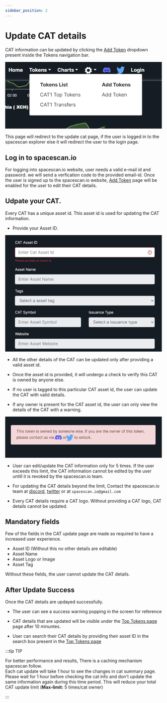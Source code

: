 ```yaml
---
sidebar_position: 2
---
```


# Update CAT details

CAT information can be updated by clicking the [Add Token](https://www.spacescan.io/xch/catInfo) dropdown present inside the Tokens navigation bar.

![Add token nav bar](/img/updatecatinfodetails/Addtokennavbar.png)
 
This page will redirect to the update cat page, if the user is logged in to the spacescan explorer else 
it will redirect the user to the login page. 

## Log in to spacescan.io
 
For logging into spacescan.io website, user needs a valid e-mail id and password. 
we will send a verfication code to the provided email-id. 
Once the user is signed up to the spacescan.io website, [Add Token](https://www.spacescan.io/xch/catInfo) page will be enabled for the user to edit their CAT details. 

## Udpate your CAT.

Every CAT has a unique asset id. This asset id is used for updating the CAT information. 

- Provide your Asset ID. 

![Asset ID bar](/img/updatecatinfodetails/asset_id_bar.png)

- All the other details of the CAT can be updated only after providing a valid asset id. 

- Once the asset id is provided, it will undergo a check to verify this CAT is owned by anyone else.

- If no user is tagged to this particular CAT asset id, the user can update the CAT with valid details.

- If any owner is present for the CAT asset id, the user can only view the details of the CAT with a warning. 

![Not a owner error](/img/updatecatinfodetails/notownererror.png)

- User can edit/update the CAT information only for 5 times. If the user exceeds this limit, the CAT information cannot be 
edited by the user untill it is revoked by the spacescan.io team. 

- For updating the CAT details beyond the limit, Contact the spacescan.io team at [discord](https://discord.com/invite/Bb4sj3Bg9P), [twitter](https://twitter.com/spacescan_io) or at `spacescan.io@gmail.com`

- Every CAT details require a CAT logo. Without providing a CAT logo, CAT details cannot be updated. 

## Mandatory fields 

Few of the fields in the CAT update page are made as required to have a increased user experience. 

- Asset ID (Without this no other details are editable)
- Asset Name
- Asset Logo or Image
- Asset Tag

Without these fields, the user cannot update the CAT details. 

## After Update Success

Once the CAT details are updayed successfully.

- The user can see a success warning popping in the screen for reference

- CAT details that are updated will be visible under the [Top Tokens page](https://www.spacescan.io/xch/cat1/topTokens) page after 10 minuntes. 

- User can search their CAT details by providing their asset ID in the search box present in the [Top Tokens page](https://www.spacescan.io/xch/cat1/topTokens)

:::tip TIP

For better performance and results, There is a caching mechanism spacescan follow.  
Each cat update will take 1 hour to see the changes in cat summary page.
Please wait for 1 hour before checking the cat info and don't update the same information again during this time period. This will reduce your total CAT update limit (**Max-limit:** 5 times/cat owner)

:::